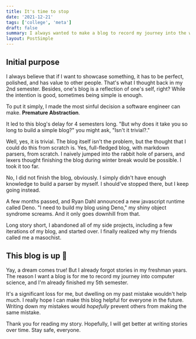 ```yaml
---
title: It's time to stop
date: '2021-12-21'
tags: ['college', 'meta']
draft: false
summary: I always wanted to make a blog to record my journey into the world of Computer Science. It took me 4 semesters to finally get one.
layout: PostSimple
---
```


## Initial purpose

I always believe that if I want to showcase something, it has to be perfect, polished, and has
value to other people. That's what I thought back in my 2nd semester. Besides, one's blog is a
reflection of one's self, right? While the intention is good, sometimes being simple is enough.

To put it simply, I made the most sinful decision a software engineer can make. **Premature Abstraction**.

It led to this blog's delay for 4 semesters long. "But why does it take you so long to build a
simple blog?" you might ask, "Isn't it trivial?."

Well, yes, it is trivial. The blog itself isn't the problem, but the thought that I could do
this from scratch is. Yes, full-fledged blog, with markdown parsers, from scratch. I naively jumped
into the rabbit hole of parsers, and lexers thought finishing the blog during
winter break would be possible. I took it too far.

No, I did not finish the blog, obviously. I simply didn't have enough knowledge to build a parser by
myself. I should've stopped there, but I keep going instead.

A few months passed, and Ryan Dahl announced a new javascript runtime called Deno. "I need to build
my blog using Deno," my shiny object syndrome screams. And it only goes downhill from that.

Long story short, I abandoned all of my side projects, including a few iterations of my blog, and
started over. I finally realized why my friends called me a masochist.

## This blog is up 🎉

Yay, a dream comes true! But I already forgot stories in my freshman years. The reason I want a blog
is for me to record my journey into computer science, and I'm already finished my 5th semester.

It's a significant loss for me, but dwelling on my past mistake wouldn't help much. I really hope I
can make this blog helpful for everyone in the future. Writing down my mistakes would _hopefully_
prevent others from making the same mistake.

Thank you for reading my story. Hopefully, I will get better at writing stories over time.
Stay safe, everyone.
